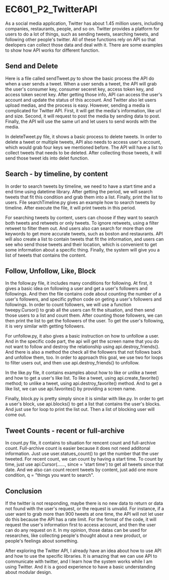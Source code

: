 # EC601_P2_TwitterAPI
As a social media application, Twitter has about 1.45 million users, including companies, restaurants, people, and so on. Twitter provides a platform for users to do a lot of things, such as sending tweets, searching tweets, and following other people's twitter. All of these functions rely on API so that deelopers can collect those data and deal with it. There are some examples to show how API works for different function. 

## Send and Delete
Here is a file called sendTweet.py to show the basic process the API do when a user sends a tweet. When a user sends a tweet, the API will grab the user's consumer key, consumer seceret key, access token key, and access token secret key. After getting those info, API can access the user's account and update the status of this account. And Twitter also let users upload medias, and the process is easy. However, sending a media is complicated for Twitter API. First, it will get the media's information, like url and size. Second, it will request to post the media by sending data to post. Finally, the API will use the same url and let users to send words with the media. 

In deleteTweet.py file, it shows a basic process to delete tweets. In order to delete a tweet or multiple tweets, API also needs to access user's account, which would grab four keys we mentioned before. The API will have a list to collect tweets that needs to be deleted. After collecting those tweets, it will send those tweet ids into delet function. 

## Search - by timeline, by content
In order to search tweets by timeline, we need to have a start time and a end time using datetime library. After getting the period, we will search tweets that fit this condition and grab them into a list. Finally, print the list to users. File searchTimeline.py gives an example how to search tweets by timeline. After execute the file, it will print tweets in this period.

For searching tweets by content, users can choose if they want to search both tweets and retweets or only tweets. To ignore retweets, using a filter retweet to filter them out. And users also can search for more than one keywords to get more accurate tweets, such as boston and restaurants. API will also create a list to contain tweets that fit the information, and users can see who send those tweets and their location, which is convenient to get some information about a specific thing. Finally, the system will give you a list of tweets that contains the content.

## Follow, Unfollow, Like, Block
In the follow.py file, it includes many conditions for following. At first, it gives a basic idea on following a user and get a user's followers and followings. And then the file contains code about counting the number of a user's followers, and specific python code on geting a user's followers and followings. In order to count followers, we will use a function tweepy.Cursor() to grab all the users can fit the situation, and then send those users to a list and count them. After counting those followers, we can then print the list to get the followers of the user. To get the user's following, it is very similar with getting followers. 

For unfollow.py, it also gives a basic instruction on how to unfollow a user. And in the specific code part, the api will get the screen name that you do not want to follow and destroy the relationship using api.destroy_friends(). And there is also a method the check all the followers that not follows back and unfollow them, too. In order to approach this goal, we use two for loops to filter users out, and then use api.destroy_friends() to unfollow.

In the like.py file, it contains examples about how to like or unlike a tweet and how to get a user's like list. To like a tweet, using api.create_favorite() method; to unlike a tweet, using api.destroy_favorite() method. And to get a like list, we can use api.favorites() by providing a screen name. 

Finally, block.py is pretty simply since it is similar with like.py. In order to get a user's block, use api.blocks() to get a list that contains the user's blocks. And just use for loop to print the list out. Then a list of blocking user will come out. 

## Tweet Counts - recent or full-archive
In count.py file, it contains to situation for rencent count and full-archive count. Full-archive count is easier because it does not need additonal information. Just use user.statues_count() to get the number that the user tweeted. For recent count, we can count by having a start time. To count by time, just use api.Cursor(......, since = 'start time') to get all tweets since that date. And we also can count recent tweets by content, just add one more condition, q = "things you want to search". 

## Conclusion
If the twitter is not responding, maybe there is no new data to return or data not found with the user's request, or the request is unvalid. For instance, if a user want to grab more than 900 tweets at one time, the API will not let user do this because the API has a rate limit. For the format of the code, it will request the user's information first to access account, and then the user can do any request on it. In my opinion, those datas can be used for researches, like collecting people's thought about a new product, or people's feelings about something. 

After exploring the Twitter API, I already have an idea about how to use API and how to use the specific libraries. It is amazing that we can use API to communicate with twitter, and I learn how the system works while I am using Twitter. And it is a good experience to have a basic understanding about modular design. 

